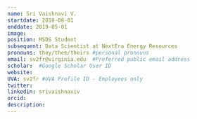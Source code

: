 ```yaml
---
name: Sri Vaishnavi V.
startdate: 2018-08-01
enddate: 2019-05-01
image:
position: MSDS Student
subsequent: Data Scientist at NextEra Energy Resources
pronouns: they/them/theirs #personal pronouns
email: sv2fr@virginia.edu  #Preferred public email address
scholar:  #Google Scholar User ID
website:
UVA: sv2fr #UVA Profile ID - Employees only
twitter:
linkedin: srivaishnaviv
orcid:
description:
---
```

